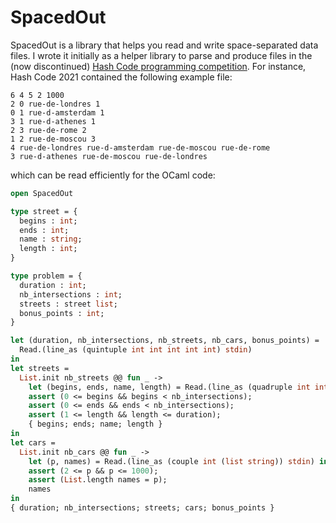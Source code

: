 # SpacedOut

SpacedOut is a library that helps you read and write space-separated data files.
I wrote it initially as a helper library to parse and produce files in the (now
discontinued) [Hash Code programming competition]. For instance, Hash Code 2021
contained the following example file:

```
6 4 5 2 1000
2 0 rue-de-londres 1
0 1 rue-d-amsterdam 1
3 1 rue-d-athenes 1
2 3 rue-de-rome 2
1 2 rue-de-moscou 3
4 rue-de-londres rue-d-amsterdam rue-de-moscou rue-de-rome
3 rue-d-athenes rue-de-moscou rue-de-londres
```

which can be read efficiently for the OCaml code:

```ocaml
open SpacedOut

type street = {
  begins : int;
  ends : int;
  name : string;
  length : int;
}

type problem = {
  duration : int;
  nb_intersections : int;
  streets : street list;
  bonus_points : int;
}

let (duration, nb_intersections, nb_streets, nb_cars, bonus_points) =
  Read.(line_as (quintuple int int int int int) stdin)
in
let streets =
  List.init nb_streets @@ fun _ ->
    let (begins, ends, name, length) = Read.(line_as (quadruple int int string int) stdin) in
    assert (0 <= begins && begins < nb_intersections);
    assert (0 <= ends && ends < nb_intersections);
    assert (1 <= length && length <= duration);
    { begins; ends; name; length }
in
let cars =
  List.init nb_cars @@ fun _ ->
    let (p, names) = Read.(line_as (couple int (list string)) stdin) in
    assert (2 <= p && p <= 1000);
    assert (List.length names = p);
    names
in
{ duration; nb_intersections; streets; cars; bonus_points }
```

[Hash Code programming competition]: https://en.wikipedia.org/wiki/Hash_Code_(programming_competition)
